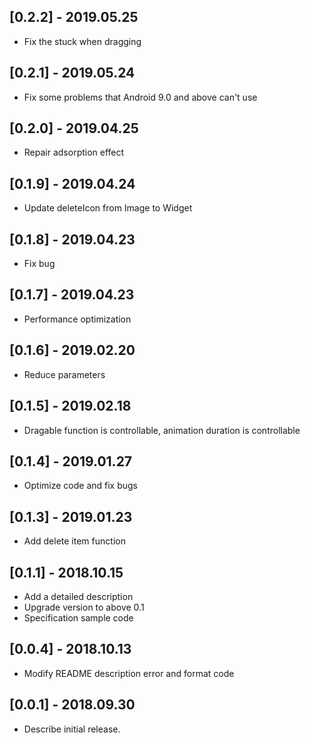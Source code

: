 ## [0.2.2] - 2019.05.25

*    Fix the stuck when dragging

## [0.2.1] - 2019.05.24

*    Fix some problems that Android 9.0 and above can't use

## [0.2.0] - 2019.04.25

*    Repair adsorption effect

## [0.1.9] - 2019.04.24

*    Update deleteIcon from Image to Widget

## [0.1.8] - 2019.04.23

*    Fix bug

## [0.1.7] - 2019.04.23

*    Performance optimization

## [0.1.6] - 2019.02.20

*    Reduce  parameters

## [0.1.5] - 2019.02.18

*    Dragable function is controllable, animation duration is controllable

## [0.1.4] - 2019.01.27

*    Optimize code and fix bugs

## [0.1.3] - 2019.01.23

*    Add delete item function

## [0.1.1] - 2018.10.15

*    Add a detailed description
*    Upgrade version to above 0.1
*    Specification sample code
    
## [0.0.4] - 2018.10.13

*    Modify README description error and format code
    
## [0.0.1] - 2018.09.30

*    Describe initial release.
